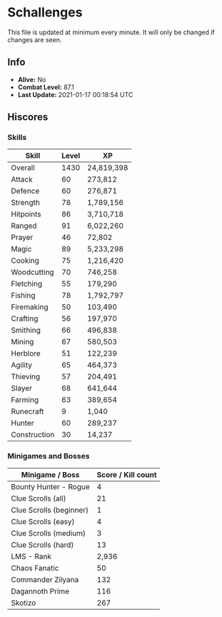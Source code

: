 # Schallenges

This file is updated at minimum every minute. It will only be changed if changes are seen.

## Info

 - **Alive:** No
 - **Combat Level:** 87.1
 - **Last Update:** 2021-01-17 00:18:54 UTC

## Hiscores

### Skills

| Skill | Level | XP |
|--|--|--|
| Overall | 1430 | 24,819,398 |
| Attack | 60 | 273,812 |
| Defence | 60 | 276,871 |
| Strength | 78 | 1,789,156 |
| Hitpoints | 86 | 3,710,718 |
| Ranged | 91 | 6,022,260 |
| Prayer | 46 | 72,802 |
| Magic | 89 | 5,233,298 |
| Cooking | 75 | 1,216,420 |
| Woodcutting | 70 | 746,258 |
| Fletching | 55 | 179,290 |
| Fishing | 78 | 1,792,797 |
| Firemaking | 50 | 103,490 |
| Crafting | 56 | 197,970 |
| Smithing | 66 | 496,838 |
| Mining | 67 | 580,503 |
| Herblore | 51 | 122,239 |
| Agility | 65 | 464,373 |
| Thieving | 57 | 204,491 |
| Slayer | 68 | 641,644 |
| Farming | 63 | 389,654 |
| Runecraft | 9 | 1,040 |
| Hunter | 60 | 289,237 |
| Construction | 30 | 14,237 |

### Minigames and Bosses

| Minigame / Boss | Score / Kill count |
|--|--|
| Bounty Hunter - Rogue | 4 |
| Clue Scrolls (all) | 21 |
| Clue Scrolls (beginner) | 1 |
| Clue Scrolls (easy) | 4 |
| Clue Scrolls (medium) | 3 |
| Clue Scrolls (hard) | 13 |
| LMS - Rank | 2,936 |
| Chaos Fanatic | 50 |
| Commander Zilyana | 132 |
| Dagannoth Prime | 116 |
| Skotizo | 267 |
